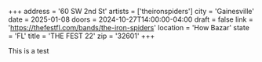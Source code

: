 +++
address = '60 SW 2nd St'
artists = ['theironspiders']
city = 'Gainesville'
date = 2025-01-08
doors = 2024-10-27T14:00:00-04:00
draft = false
link = 'https://thefestfl.com/bands/the-iron-spiders'
location = 'How Bazar'
state = 'FL'
title = 'THE FEST 22'
zip = '32601'
+++

This is a test
